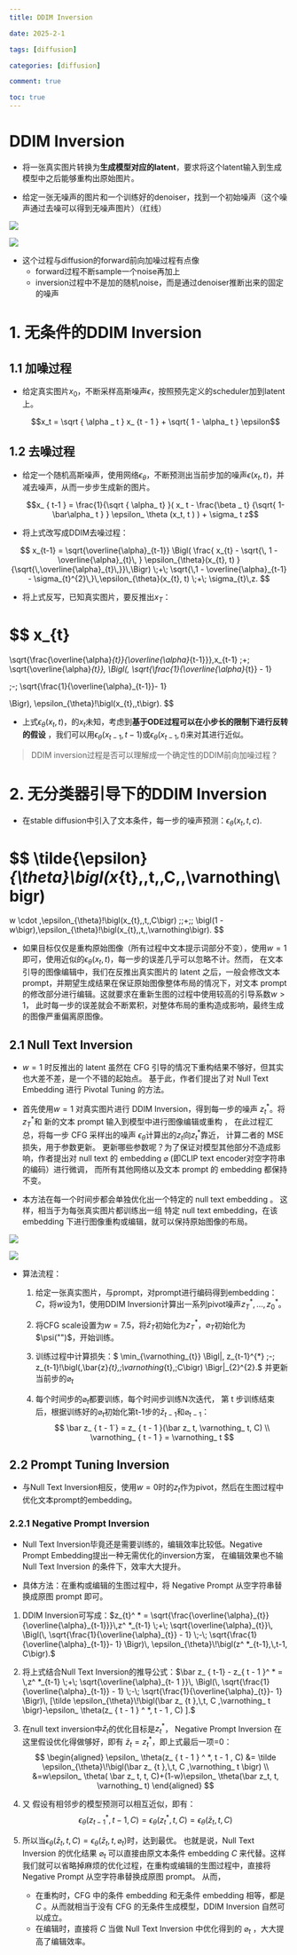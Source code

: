 ```yaml
---
title: DDIM Inversion

date: 2025-2-1

tags: [diffusion]

categories: [diffusion]

comment: true

toc: true
---
```


#

<!--more-->



# DDIM Inversion

- 将一张真实图片转换为**生成模型对应的latent**，要求将这个latent输入到生成模型中之后能够重构出原始图片。

- 给定一张无噪声的图片和一个训练好的denoiser，找到一个初始噪声（这个噪声通过去噪可以得到无噪声图片）（红线）

![](../../../../themes/yilia/source/img/paper/diffusion/video_diffusion/1.png)

![](img/paper/diffusion/video_diffusion/1.png)



- 这个过程与diffusion的forward前向加噪过程有点像
  - forward过程不断sample一个noise再加上
  - inversion过程中不是加的随机noise，而是通过denoiser推断出来的固定的噪声

# 1. 无条件的DDIM Inversion

## 1.1 加噪过程

- 给定真实图片$x_0$，不断采样高斯噪声$\epsilon$，按照预先定义的scheduler加到latent上。

  $$x_t = \sqrt { \alpha _ t } x_ {t - 1 } + \sqrt{ 1 - \alpha_ t } \epsilon$$

## 1.2 去噪过程

- 给定一个随机高斯噪声，使用网络$\epsilon_ \theta$，不断预测出当前步加的噪声$\epsilon( x_ t, t)$，并减去噪声，从而一步步生成新的图片。

  $$x_ { t-1 } = \frac{1}{\sqrt { \alpha_ t} }( x_ t - \frac{\beta _ t} {\sqrt{ 1- \bar\alpha_ t } } \epsilon_ \theta (x_t, t ) ) + \sigma_ t z$$

- 将上式改写成DDIM去噪过程：

$$
x_{t-1}  =  \sqrt{\overline{\alpha}_{t-1}}
 \Bigl( \frac{ x_{t}  -  \sqrt{\, 1 - \overline{\alpha}_{t}\, } \epsilon_{\theta}(x_{t}, t) }{\sqrt{\,\overline{\alpha}_{t}\,}}\,\Bigr)
\;+\; \sqrt{\,1 - \overline{\alpha}_{t-1} - \sigma_{t}^{2}\,}\,\epsilon_{\theta}(x_{t}, t)
\;+\; \sigma_{t}\,z.
$$

- 将上式反写，已知真实图片，要反推出$x_ T$：

$$
x_{t} 
=
\sqrt{\frac{\overline{\alpha}_{t}}{\overline{\alpha}_{t-1}}}\,x_{t-1}
\;+\;
\sqrt{\overline{\alpha}_{t}}\,
\Bigl(\,
\sqrt{\frac{1}{\overline{\alpha}_{t}} - 1}

\;-\;
\sqrt{\frac{1}{\overline{\alpha}_{t-1}}- 1}

\Bigr)\,
\epsilon_{\theta}\!\bigl(x_{t},\,t\bigr).
$$

- 上式$\epsilon_ \theta (x_ t, t)$，的$x_t$未知，考虑到**基于ODE过程可以在小步长的限制下进行反转的假设** ，我们可以用$\epsilon_ \theta (x_ { t - 1}, t - 1)$或$\epsilon_ \theta (x_ { t - 1}, t )$来对其进行近似。

>DDIM inversion过程是否可以理解成一个确定性的DDIM前向加噪过程？



# 2. 无分类器引导下的DDIM Inversion

- 在stable diffusion中引入了文本条件，每一步的噪声预测：$\epsilon_ \theta( x_ t, t, c)$.

$$
\tilde{\epsilon}_{\theta}\bigl(x_{t},\,t,\,C,\,\varnothing\bigr)
=
w \cdot \,\epsilon_{\theta}\!\bigl(x_{t},\,t,\,C\bigr)
\;\;+\;\;
\bigl(1 - w\bigr)\,\epsilon_{\theta}\!\bigl(x_{t},\,t,\,\varnothing\bigr).
$$

- 如果目标仅仅是重构原始图像（所有过程中文本提示词部分不变），使用$w=1$即可，使用近似的$\epsilon_ \theta( x_t, t)$，每一步的误差几乎可以忽略不计。然而， 在文本引导的图像编辑中，我们在反推出真实图片的 latent 之后，一般会修改文本 prompt，并期望生成结果在保证原始图像整体布局的情况下，对文本 prompt 的修改部分进行编辑。这就要求在重新生图的过程中使用较高的引导系数$w>1$， 此时每一步的误差就会不断累积，对整体布局的重构造成影响，最终生成的图像严重偏离原图像。 

## 2.1 Null Text Inversion

- $w=1$ 时反推出的 latent 虽然在 CFG  引导的情况下重构结果不够好，但其实也大差不差，是一个不错的起始点。 基于此，作者们提出了对 Null Text Embedding 进行 Pivotal Tuning 的方法。
- 首先使用$w=1$ 对真实图片进行 DDIM Inversion，得到每一步的噪声 $z_ t ^ *$。将$z_T ^ *$和 新的文本 prompt 输入到模型中进行图像编辑或重构 ， 在此过程汇总，将每一步 CFG 采样出的噪声 $\epsilon_ \theta$计算出的$z_t$向$z_t ^ *$靠近， 计算二者的 MSE 损失，用于参数更新。  更新哪些参数呢？为了保证对模型其他部分不造成影响，作者提出对 null text 的 embedding $\varnothing$ (即CLIP text encoder对空字符串的编码）进行微调， 而所有其他网络以及文本 prompt 的 embedding 都保持不变。 

-  本方法在每一个时间步都会单独优化出一个特定的 null text embedding 。 这样，相当于为每张真实图片都训练出一组 特定 null text embedding，在该 embedding 下进行图像重构或编辑，就可以保持原始图像的布局。 

  ![](../../../../themes/yilia/source/img/paper/diffusion/DDIM_inversion/1.png)

  ![](img/paper/diffusion/DDIM_inversion/1.png)

- 算法流程：

  1. 给定一张真实图片，与prompt，对prompt进行编码得到embedding：$C$，将$w$设为1，使用DDIM Inversion计算出一系列pivot噪声$z_T ^ *,...,z_0 ^ *$。

  2. 将CFG scale设置为$w=7.5$，将$\bar z_ T$初始化为$z_T ^ *$，$\varnothing_ T$初始化为$\psi("")$，开始训练。

  3. 训练过程中计算损失：$ \min_{\varnothing_{t}} \Bigl\|\,   z_{t-1}^{*}  \;-\;  z_{t-1}\!\bigl(\,\bar{z}_{t},\;\varnothing_{t},\;C\bigr)  \Bigr\|_{2}^{2}.$ 并更新当前步的$\varnothing_ t$
  
  4. 每个时间步的$\varnothing_ t$都要训练，每个时间步训练N次迭代， 第 t 步训练结束后，根据训练好的$\varnothing_ t$初始化第t-1步的$\bar z_ { t-1}$和$\varnothing_ { t - 1}$：
     $$
     \bar z_ { t - 1`} = z_ { t - 1 }(\bar z_ t, \varnothing_ t, C) \\
     \varnothing_ { t - 1 } = \varnothing_ t
     $$
     

## 2.2 Prompt Tuning Inversion

- 与Null Text Inversion相反，使用$w=0$时的$z_ t$作为pivot，然后在生图过程中优化文本prompt的embedding。

### 2.2.1 Negative Prompt Inversion

- Null Text Inversion毕竟还是需要训练的，编辑效率比较低。Negative Prompt Embedding提出一种无需优化的inversion方案， 在编辑效果也不输 Null Text Inversion 的条件下，效率大大提升。 

-  具体方法：在重构或编辑的生图过程中，将 Negative Prompt 从空字符串替换成原图 prompt 即可。 

  1. DDIM Inversion可写成：$z_{t}^ * = \sqrt{\frac{\overline{\alpha}_{t}}{\overline{\alpha}_{t-1}}}\,z^ *_{t-1} \;+\; \sqrt{\overline{\alpha}_{t}}\,
     \Bigl(\, \sqrt{\frac{1}{\overline{\alpha}_{t}} - 1} \;-\; \sqrt{\frac{1}{\overline{\alpha}_{t-1}}- 1} \Bigr)\,
     \epsilon_{\theta}\!\bigl(z^ *_{t-1},\,t-1, C\bigr).$
  2. 将上式结合Null Text Inversion的推导公式：$\bar z_ { t-1} - z_{ t - 1 }^ * = \,z^ *_{t-1} \;+\; \sqrt{\overline{\alpha}_{t-  1 }}\,
     \Bigl(\, \sqrt{\frac{1}{\overline{\alpha}_{t-1}} - 1} \;-\; \sqrt{\frac{1}{\overline{\alpha}_{t}}- 1} \Bigr)\,
      [\tilde \epsilon_{\theta}\!\bigl(\bar z_ {t },\,t, C ,\varnothing_ t \bigr)-\epsilon_ \theta(z_ { t - 1 } ^ *, t - 1 , C) ].$

  3. 在null text inversion中$\bar z_ t$的优化目标是$z_ t ^ *$， Negative Prompt Inversion 在这里假设优化得做够好，即有 $\bar z_t = z_ t ^ *$，即上式最后一项=0：
     $$
     \begin{aligned}
     \epsilon_ \theta(z_ { t - 1 } ^ *, t - 1 , C) &=  \tilde \epsilon_{\theta}\!\bigl(\bar z_ {t },\,t, C ,\varnothing_ t \bigr) \\ &=w\epsilon_ \theta( \bar z_ t, t, C)+(1-w)\epsilon_ \theta(\bar z_t, t, \varnothing_ t)
     \end{aligned}
     $$

  4. 又 假设有相邻步的模型预测可以相互近似，即有： 
     $$
     \epsilon_ \theta(z_ { t - 1 } ^ *, t - 1 , C) =\epsilon_ \theta(z_ { t  } ^ *, t , C) =\epsilon_ \theta(\bar z_ { t } , t , C)
     $$

  5. 所以当$\epsilon_ \theta(\bar z_ { t } , t , C) = \epsilon_ \theta(\bar z_ { t } , t , \varnothing_ t)$时，达到最优。 也就是说，Null Text Inversion 的优化结果 $\varnothing_t$ 可以直接由原文本条件 embedding $C$ 来代替。这样我们就可以省略掉麻烦的优化过程，在重构或编辑的生图过程中，直接将 Negative Prompt 从空字符串替换成原图 prompt。  从而， 

     - 在重构时，CFG 中的条件 embedding 和无条件 embedding 相等，都是 $C$ 。从而就相当于没有 CFG 的无条件生成模型，DDIM Inversion 自然可以成立。
     - 在编辑时，直接将 $C$ 当做 Null Text Inversion 中优化得到的 $\varnothing_ t$ ，大大提高了编辑效率。


